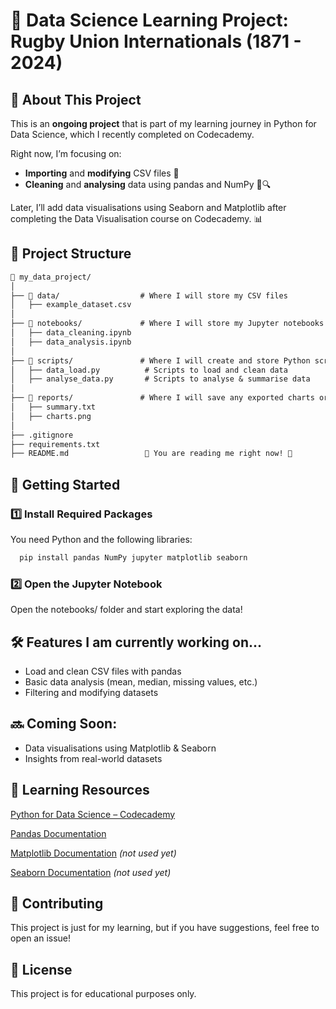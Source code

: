 # 📝 Data Science Learning Project: Rugby Union Internationals (1871 - 2024)

## 📖 About This Project

This is an **ongoing project** that is part of my learning journey in Python for Data Science, which I recently completed on Codecademy.

Right now, I’m focusing on:

 - **Importing** and **modifying** CSV files 📂
 - **Cleaning** and **analysing** data using pandas and NumPy 🧼🔍

Later, I’ll add data visualisations using Seaborn and Matplotlib after completing the Data Visualisation course on Codecademy. 📊

## 📂 Project Structure

```markdown
📁 my_data_project/
│
├── 📁 data/                  # Where I will store my CSV files
│   ├── example_dataset.csv
│
├── 📁 notebooks/             # Where I will store my Jupyter notebooks for analysis
│   ├── data_cleaning.ipynb
│   ├── data_analysis.ipynb
│
├── 📁 scripts/               # Where I will create and store Python scripts for reusable functions
│   ├── data_load.py          # Scripts to load and clean data
│   ├── analyse_data.py       # Scripts to analyse & summarise data
│
├── 📁 reports/               # Where I will save any exported charts or summaries
│   ├── summary.txt
│   ├── charts.png
│
├── .gitignore                
├── requirements.txt          
├── README.md                 👋 You are reading me right now! 👋
```

## 🚀 Getting Started

### **1️⃣ Install Required Packages** 

You need Python and the following libraries:

```bash
  pip install pandas NumPy jupyter matplotlib seaborn
```
### **2️⃣ Open the Jupyter Notebook**

Open the notebooks/ folder and start exploring the data!

## 🛠 Features I am currently working on...

- Load and clean CSV files with pandas
- Basic data analysis (mean, median, missing values, etc.)
- Filtering and modifying datasets

## 🔜 Coming Soon:

- Data visualisations using Matplotlib & Seaborn
- Insights from real-world datasets

## 📌 Learning Resources

[Python for Data Science – Codecademy](https://www.codecademy.com/learn/getting-started-with-python-for-data-science)

[Pandas Documentation](https://pandas.pydata.org/docs/)

[Matplotlib Documentation](https://matplotlib.org/stable/index.html) _(not used yet)_

[Seaborn Documentation](https://matplotlib.org/stable/index.html) _(not used yet)_

## 🤝 Contributing

This project is just for my learning, but if you have suggestions, feel free to open an issue!

## 📜 License

This project is for educational purposes only.


